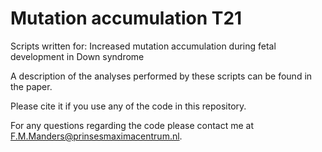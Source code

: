# Mutation accumulation T21

Scripts written for: Increased mutation accumulation during fetal development in Down syndrome

A description of the analyses performed by these scripts can be found in the paper.

Please cite it if you use any of the code in this repository.

For any questions regarding the code please contact me at F.M.Manders@prinsesmaximacentrum.nl.
